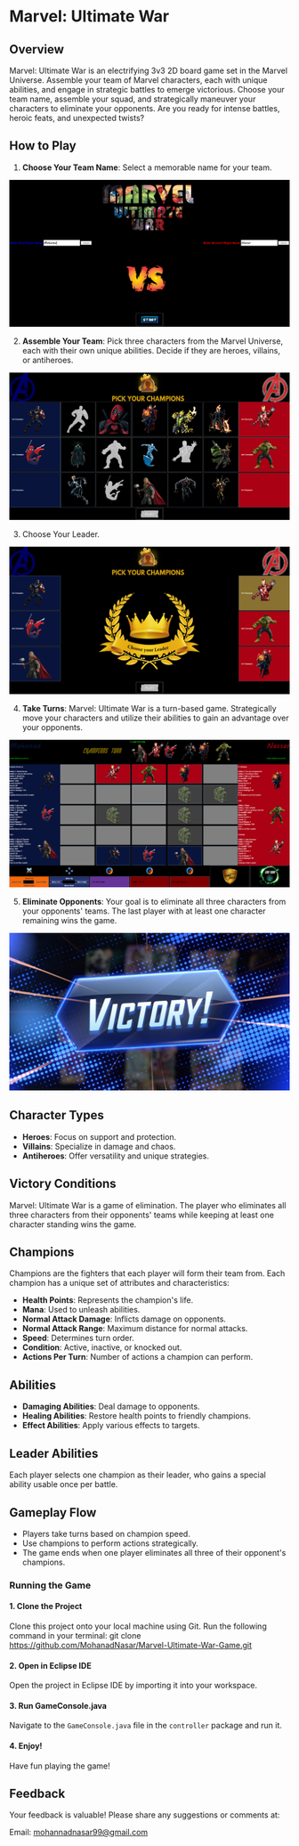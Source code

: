# Marvel: Ultimate War

## Overview

Marvel: Ultimate War is an electrifying 3v3 2D board game set in the Marvel Universe. Assemble your team of Marvel characters, each with unique abilities, and engage in strategic battles to emerge victorious. Choose your team name, assemble your squad, and strategically maneuver your characters to eliminate your opponents. Are you ready for intense battles, heroic feats, and unexpected twists?

## How to Play

1. **Choose Your Team Name**: Select a memorable name for your team.

![ChooseYourName](https://github.com/MohanadNasar/Marvel-Ultimate-War-Game/blob/main/MarvelName.png?raw=true)

2. **Assemble Your Team**: Pick three characters from the Marvel Universe, each with their own unique abilities. Decide if they are heroes, villains, or antiheroes.

![ChooseYourName](https://github.com/MohanadNasar/Marvel-Ultimate-War-Game/blob/main/PickUrChampions.png?raw=true)

3. Choose Your Leader.

![ChooseYourName](https://github.com/MohanadNasar/Marvel-Ultimate-War-Game/blob/main/ChooseUrLeader.png?raw=true)

4. **Take Turns**: Marvel: Ultimate War is a turn-based game. Strategically move your characters and utilize their abilities to gain an advantage over your opponents.

![ChooseYourName](https://github.com/MohanadNasar/Marvel-Ultimate-War-Game/blob/main/Gameplay.png?raw=true)

5. **Eliminate Opponents**: Your goal is to eliminate all three characters from your opponents' teams. The last player with at least one character remaining wins the game.

![ChooseYourName](https://github.com/MohanadNasar/Marvel-Ultimate-War-Game/blob/main/Snap-Victory-1200x675.jpg?raw=true)


## Character Types

- **Heroes**: Focus on support and protection.
- **Villains**: Specialize in damage and chaos.
- **Antiheroes**: Offer versatility and unique strategies.

## Victory Conditions

Marvel: Ultimate War is a game of elimination. The player who eliminates all three characters from their opponents' teams while keeping at least one character standing wins the game.

## Champions

Champions are the fighters that each player will form their team from. Each champion has a unique set of attributes and characteristics:

- **Health Points**: Represents the champion's life.
- **Mana**: Used to unleash abilities.
- **Normal Attack Damage**: Inflicts damage on opponents.
- **Normal Attack Range**: Maximum distance for normal attacks.
- **Speed**: Determines turn order.
- **Condition**: Active, inactive, or knocked out.
- **Actions Per Turn**: Number of actions a champion can perform.

## Abilities

- **Damaging Abilities**: Deal damage to opponents.
- **Healing Abilities**: Restore health points to friendly champions.
- **Effect Abilities**: Apply various effects to targets.

## Leader Abilities

Each player selects one champion as their leader, who gains a special ability usable once per battle.

## Gameplay Flow

- Players take turns based on champion speed.
- Use champions to perform actions strategically.
- The game ends when one player eliminates all three of their opponent's champions.

### Running the Game

#### 1. Clone the Project
Clone this project onto your local machine using Git. Run the following command in your terminal:
git clone https://github.com/MohanadNasar/Marvel-Ultimate-War-Game.git

#### 2. Open in Eclipse IDE
Open the project in Eclipse IDE by importing it into your workspace.

#### 3. Run GameConsole.java
Navigate to the `GameConsole.java` file in the `controller` package and run it.

#### 4. Enjoy!
Have fun playing the game!


## Feedback

Your feedback is valuable! Please share any suggestions or comments at:

Email: mohannadnasar99@gmail.com
